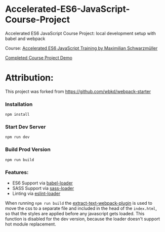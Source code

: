# Accelerated-ES6-JavaScript-Course-Project
 Accelerated ES6 JavaScript Course Project: local development setup with babel and webpack
 
 Course: [Accelerated ES6 JavaScript Training by Maximilian Schwarzmüller](https://www.udemy.com/es6-bootcamp-next-generation-javascript/learn/v4/overview)
 
 [Completed Course Project Demo](https://github.com/tyler-austin/Accelerated-ES6-JavaScript-Course-Project/dist/index.html)
 

# Attribution:

This project was forked from https://github.com/wbkd/webpack-starter


### Installation

```
npm install
```

### Start Dev Server

```
npm run dev
```

### Build Prod Version

```
npm run build
```

### Features:

* ES6 Support via [babel-loader](https://github.com/babel/babel-loader)
* SASS Support via [sass-loader](https://github.com/jtangelder/sass-loader)
* Linting via [eslint-loader](https://github.com/MoOx/eslint-loader)

When running `npm run build` the [extract-text-webpack-plugin](https://github.com/webpack/extract-text-webpack-plugin) is used to move the css to a separate file and included in the head of the `index.html`, so that the styles are applied before any javascript gets loaded. This function is disabled for the dev version, because the loader doesn't support hot module replacement.

